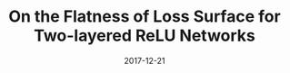 ---
title: "On the Flatness of Loss Surface for Two-layered ReLU Networks"
collection: conferences
permalink: /publication/On_The
date: 2017-12-21
venue: "ACML"
city: 
state: ""
thumbnail: "On_The.png"
teaser :
authors: "Jiezhang Cao, Qingyao Wu, Yuguang Yan, Li Wang, Mingkui Tan "
bibtex: On_The.txt
uri: On_The.pdf
arxiv: 
project: 
source: 
poster: 
data:
---